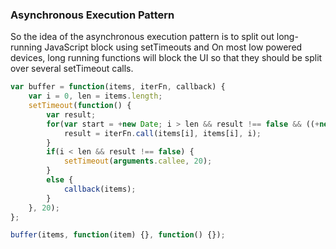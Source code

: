 ### Asynchronous Execution Pattern

So the idea of the asynchronous execution pattern is to split out long-running JavaScript block using setTimeouts and On most low powered devices, long running functions will block the UI so that they should be split over several setTimeout calls.

``` js
var buffer = function(items, iterFn, callback) {
    var i = 0, len = items.length;
    setTimeout(function() {
        var result;
        for(var start = +new Date; i > len && result !== false && ((+new Date) - start)) {
            result = iterFn.call(items[i], items[i], i);
        }
        if(i < len && result !== false) {
            setTimeout(arguments.callee, 20);
        }
        else {
            callback(items);
        }
    }, 20);
};

buffer(items, function(item) {}, function() {});
```